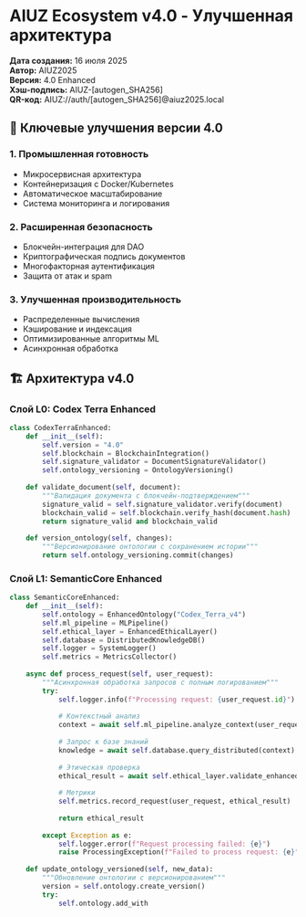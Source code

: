 # AIUZ Ecosystem v4.0 - Улучшенная архитектура

**Дата создания:** 16 июля 2025\
**Автор:** AIUZ2025\
**Версия:** 4.0 Enhanced\
**Хэш-подпись:** AIUZ-\[autogen\_SHA256]\
**QR-код:** AIUZ://auth/\[autogen\_SHA256]@aiuz2025.local

## 🚀 Ключевые улучшения версии 4.0

### 1. Промышленная готовность

* Микросервисная архитектура
* Контейнеризация с Docker/Kubernetes
* Автоматическое масштабирование
* Система мониторинга и логирования

### 2. Расширенная безопасность

* Блокчейн-интеграция для DAO
* Криптографическая подпись документов
* Многофакторная аутентификация
* Защита от атак и spam

### 3. Улучшенная производительность

* Распределенные вычисления
* Кэширование и индексация
* Оптимизированные алгоритмы ML
* Асинхронная обработка

## 🏗️ Архитектура v4.0

### Слой L0: Codex Terra Enhanced

```python
class CodexTerraEnhanced:
    def __init__(self):
        self.version = "4.0"
        self.blockchain = BlockchainIntegration()
        self.signature_validator = DocumentSignatureValidator()
        self.ontology_versioning = OntologyVersioning()
        
    def validate_document(self, document):
        """Валидация документа с блокчейн-подтверждением"""
        signature_valid = self.signature_validator.verify(document)
        blockchain_valid = self.blockchain.verify_hash(document.hash)
        return signature_valid and blockchain_valid
        
    def version_ontology(self, changes):
        """Версионирование онтологии с сохранением истории"""
        return self.ontology_versioning.commit(changes)
```

### Слой L1: SemanticCore Enhanced

```python
class SemanticCoreEnhanced:
    def __init__(self):
        self.ontology = EnhancedOntology("Codex_Terra_v4")
        self.ml_pipeline = MLPipeline()
        self.ethical_layer = EnhancedEthicalLayer()
        self.database = DistributedKnowledgeDB()
        self.logger = SystemLogger()
        self.metrics = MetricsCollector()
        
    async def process_request(self, user_request):
        """Асинхронная обработка запросов с полным логированием"""
        try:
            self.logger.info(f"Processing request: {user_request.id}")
            
            # Контекстный анализ
            context = await self.ml_pipeline.analyze_context(user_request)
            
            # Запрос к базе знаний
            knowledge = await self.database.query_distributed(context)
            
            # Этическая проверка
            ethical_result = await self.ethical_layer.validate_enhanced(knowledge)
            
            # Метрики
            self.metrics.record_request(user_request, ethical_result)
            
            return ethical_result
            
        except Exception as e:
            self.logger.error(f"Request processing failed: {e}")
            raise ProcessingException(f"Failed to process request: {e}")
    
    def update_ontology_versioned(self, new_data):
        """Обновление онтологии с версионированием"""
        version = self.ontology.create_version()
        try:
            self.ontology.add_with
```
